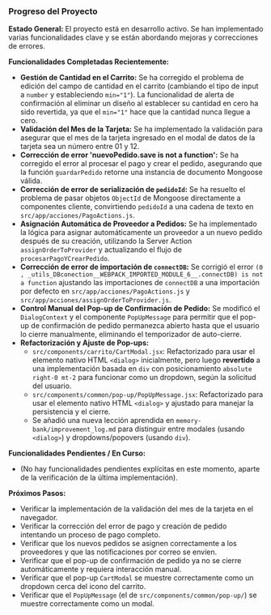 ### Progreso del Proyecto

**Estado General:**
El proyecto está en desarrollo activo. Se han implementado varias funcionalidades clave y se están abordando mejoras y correcciones de errores.

**Funcionalidades Completadas Recientemente:**
*   **Gestión de Cantidad en el Carrito:** Se ha corregido el problema de edición del campo de cantidad en el carrito (cambiando el tipo de input a `number` y estableciendo `min="1"`). La funcionalidad de alerta de confirmación al eliminar un diseño al establecer su cantidad en cero ha sido revertida, ya que el `min="1"` hace que la cantidad nunca llegue a cero.
*   **Validación del Mes de la Tarjeta:** Se ha implementado la validación para asegurar que el mes de la tarjeta ingresado en el modal de datos de la tarjeta sea un número entre 01 y 12.
*   **Corrección de error 'nuevoPedido.save is not a function':** Se ha corregido el error al procesar el pago y crear el pedido, asegurando que la función `guardarPedido` retorne una instancia de documento Mongoose válida.
*   **Corrección de error de serialización de `pedidoId`:** Se ha resuelto el problema de pasar objetos `ObjectId` de Mongoose directamente a componentes cliente, convirtiendo `pedidoId` a una cadena de texto en `src/app/acciones/PagoActions.js`.
*   **Asignación Automática de Proveedor a Pedidos:** Se ha implementado la lógica para asignar automáticamente un proveedor a un nuevo pedido después de su creación, utilizando la Server Action `assignOrderToProvider` y actualizando el flujo de `procesarPagoYCrearPedido`.
*   **Corrección de error de importación de `connectDB`:** Se corrigió el error `(0 , _utils_DBconection__WEBPACK_IMPORTED_MODULE_6__.connectDB) is not a function` ajustando las importaciones de `connectDB` a una importación por defecto en `src/app/acciones/PagoActions.js` y `src/app/acciones/assignOrderToProvider.js`.
*   **Control Manual del Pop-up de Confirmación de Pedido:** Se modificó el `DialogContext` y el componente `PopUpMessage` para permitir que el pop-up de confirmación de pedido permanezca abierto hasta que el usuario lo cierre manualmente, eliminando el temporizador de auto-cierre.
*   **Refactorización y Ajuste de Pop-ups:**
    *   `src/components/carrito/CartModal.jsx`: Refactorizado para usar el elemento nativo HTML `<dialog>` inicialmente, pero luego **revertido** a una implementación basada en `div` con posicionamiento `absolute right-0 mt-2` para funcionar como un dropdown, según la solicitud del usuario.
    *   `src/components/common/pop-up/PopUpMessage.jsx`: Refactorizado para usar el elemento nativo HTML `<dialog>` y ajustado para manejar la persistencia y el cierre.
    *   Se añadió una nueva lección aprendida en `memory-bank/improvement_log.md` para distinguir entre modales (usando `<dialog>`) y dropdowns/popovers (usando `div`).

**Funcionalidades Pendientes / En Curso:**
*   (No hay funcionalidades pendientes explícitas en este momento, aparte de la verificación de la última implementación).

**Próximos Pasos:**
*   Verificar la implementación de la validación del mes de la tarjeta en el navegador.
*   Verificar la corrección del error de pago y creación de pedido intentando un proceso de pago completo.
*   Verificar que los nuevos pedidos se asignen correctamente a los proveedores y que las notificaciones por correo se envíen.
*   Verificar que el pop-up de confirmación de pedido ya no se cierre automáticamente y requiera interacción manual.
*   Verificar que el pop-up `CartModal` se muestre correctamente como un dropdown cerca del icono del carrito.
*   Verificar que el `PopUpMessage` (el de `src/components/common/pop-up/`) se muestre correctamente como un modal.
